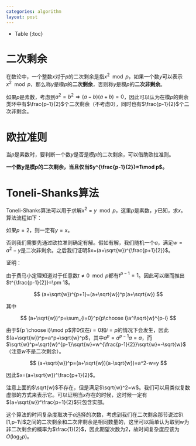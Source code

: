 ```yaml
---
categories: algorithm
layout: post
---
```


- Table
{:toc}

# 二次剩余

在数论中，一个整数$x$对于$p$的二次剩余是指$x^2\mod p$，如果一个数$y$可以表示$x^2\mod p$，那么称$y$是模$p$的**二次剩余**，否则称$y$是模$p$的**二次非剩余**。

如果$p$是素数，考虑到$a^2=b^2\Rightarrow (a-b)(a+b)=0$，因此可以认为在模$p$的剩余类环中有$\frac{p-1}{2}$个二次剩余（不考虑$0$），同时也有$\frac{p-1}{2}$个二次非剩余。

# 欧拉准则

当$p$是素数时，要判断一个数$y$是否是模$p$的二次剩余，可以借助欧拉准则。

**一个数y是模p的二次剩余，当且仅当$y^{\frac{p-1}{2}}=1\mod p$。**

# Toneli-Shanks算法

Toneli-Shanks算法可以用于求解$x^2=y\mod p$，这里$p$是素数，$y$已知，求$x$。算法流程如下：

如果$p=2$，则一定有$y=x$。

否则我们需要先通过欧拉准则确定有解。假如有解，我们随机一个$a$，满足$w=a^2-y$是二次非剩余。之后我们证明$x=(a+\sqrt{w})^{\frac{p+1}{2}}$。

证明：

由于费马小定理知道对于任意数$t\neq 0\mod p$都有$t^{p-1}=1$。因此可以继而推出$t^{\frac{p-1}{2}}=\pm 1$。

$$
(a+\sqrt{w})^{p+1}=(a+\sqrt{w})^p(a+\sqrt{w})
$$

其中

$$
(a+\sqrt{w})^p=\sum_{i=0}^p{p\choose i}a^i\sqrt{w}^{p-i}
$$

由于${p \choose i}\mod p$非0仅在$i=0$和$i=p$的情况下会发生，因此$(a+\sqrt{w})^p=a^p+\sqrt{w}^p$，其中$a^p=a^{p-1}a=a$，而$\sqrt{w}^p=\sqrt{w}^{p-1}\sqrt{w}=w^{\frac{p-1}{2}}\sqrt{w}=-\sqrt{w}$（注意$w$不是二次剩余）。

$$
(a+\sqrt{w})^p=(a+\sqrt{w})(a-\sqrt{w})=a^2-w=y
$$

因此$x=(a+\sqrt{w})^\frac{p+1}{2}$。

注意上面的$\sqrt{w}$不存在，但是满足$\sqrt{w}^2=w$。我们可以用类似复数虚部的方式来表示它。可以证明当$x$存在的时候，这时候一定有$(a+\sqrt{w})^\frac{p+1}{2}$只包含实部。

这个算法的时间复杂度取决于$a$选择的次数，考虑到我们在二次剩余那节说过$\[1,p-1\]$之间的二次剩余和二次非剩余是相同数量的，这里可以简单认为取到w为非二次剩余的概率为$\frac{1}{2}$，因此期望次数为$2$，故时间复杂度应该为$O(\log_2p)$。
